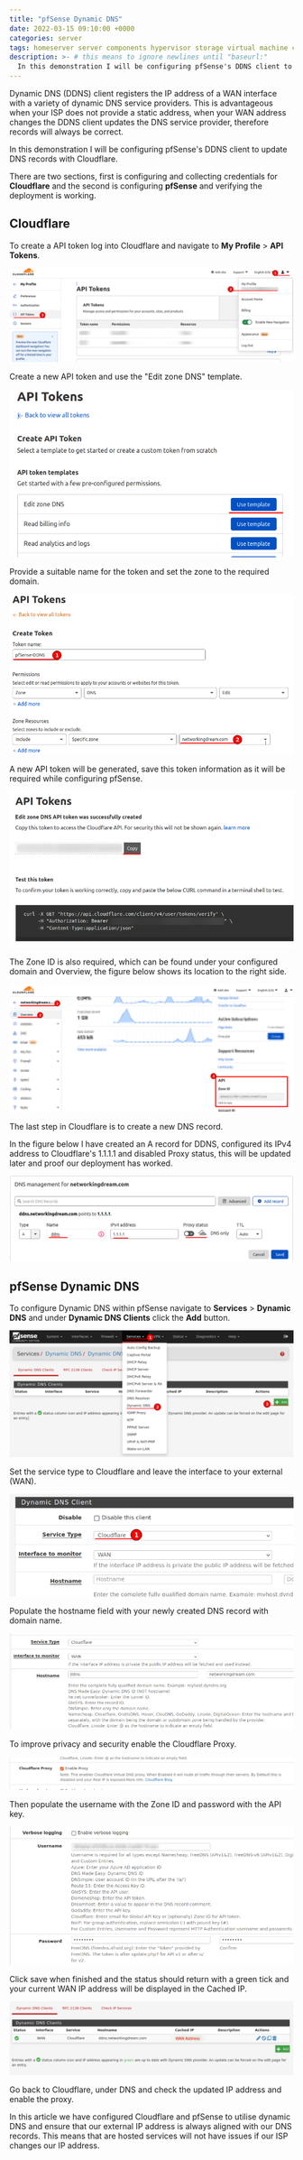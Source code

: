 ```yaml
---
title: "pfSense Dynamic DNS"
date: 2022-03-15 09:10:00 +0000
categories: server
tags: homeserver server components hypervisor storage virtual machine container 
description: >- # this means to ignore newlines until "baseurl:"
  In this demonstration I will be configuring pfSense's DDNS client to update DNS records with Cloudflare.
---
```


Dynamic DNS (DDNS) client registers the IP address of a WAN interface with a variety of dynamic DNS service providers. This is advantageous when your ISP does not provide a static address, when your WAN address changes the DDNS client updates the DNS service provider, therefore records will always be correct.

In this demonstration I will be configuring pfSense's DDNS client to update DNS records with Cloudflare. 

There are two sections, first is configuring and collecting credentials for **Cloudflare** and the second is configuring **pfSense** and verifying the deployment is working.



## Cloudflare 

To create a API token log into Cloudflare and navigate to **My Profile** > **API Tokens**.

![pfsense-ddns-1](/assets/images/posts/pfsense-ddns-1.png)

Create a new API token and use the "Edit zone DNS" template.

![pfsense-ddns-2](/assets/images/posts/pfsense-ddns-2.png)

Provide a suitable name for the token and set the zone to the required domain.

![pfsense-ddns-3](/assets/images/posts/pfsense-ddns-3.png)

A new API token will be generated, save this token information as it will be required while configuring pfSense.

![pfsense-ddns-4](/assets/images/posts/pfsense-ddns-4.png)

The Zone ID is also required, which can be found under your configured domain and Overview, the figure below shows its location to the right side.

![pfsense-ddns-5](/assets/images/posts/pfsense-ddns-5.png)

The last step in Cloudflare is to create a new DNS record.

In the figure below I have created an A record for DDNS, configured its IPv4 address to Cloudflare's 1.1.1.1 and disabled Proxy status, this will be updated later and proof our deployment has worked.

![pfsense-ddns-6](/assets/images/posts/pfsense-ddns-6.png)



## pfSense Dynamic DNS

To configure Dynamic DNS within pfSense navigate to **Services** > **Dynamic DNS** and under **Dynamic DNS Clients** click the **Add** button.


![pfsense-ddns-7](/assets/images/posts/pfsense-ddns-7.png)

Set the service type to Cloudflare and leave the interface to your external (WAN).

![pfsense-ddns-8](/assets/images/posts/pfsense-ddns-8.png)

Populate the hostname field with your newly created DNS record with domain name.

![pfsense-ddns-9](/assets/images/posts/pfsense-ddns-9.png)

To improve privacy and security enable the Cloudflare Proxy.

![pfsense-ddns-10](/assets/images/posts/pfsense-ddns-10.png)

Then populate the username with the Zone ID and password with the API key.

![pfsense-ddns-11](/assets/images/posts/pfsense-ddns-11.png)

Click save when finished and the status should return with a green tick and your current WAN IP address will be displayed in the Cached IP.

![pfsense-ddns-12](/assets/images/posts/pfsense-ddns-12.png)

Go back to Cloudflare, under DNS and check the updated IP address and enable the proxy.



In this article we have configured Cloudflare and pfSense to utilise dynamic DNS and ensure that our external IP address is always aligned with our DNS records. This means that are hosted services will not have issues if our ISP changes our IP address.

